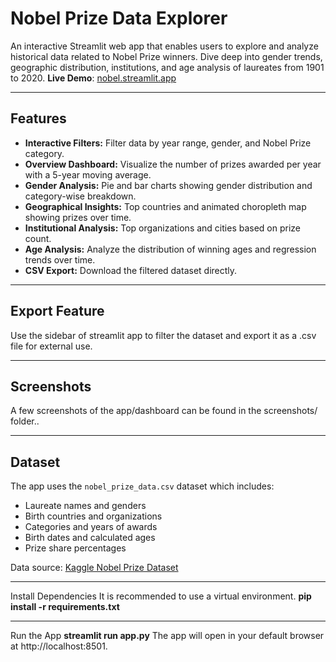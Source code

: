 # Nobel Prize Data Explorer

An interactive Streamlit web app that enables users to explore and analyze historical data related to Nobel Prize winners. Dive deep into gender trends, geographic distribution, institutions, and age analysis of laureates from 1901 to 2020.
**Live Demo**: [nobel.streamlit.app](https://nobel-prize-analysis-app-nyatv48wrszm8yvemonj6s.streamlit.app/)

---

## Features

- **Interactive Filters:** Filter data by year range, gender, and Nobel Prize category.
- **Overview Dashboard:** Visualize the number of prizes awarded per year with a 5-year moving average.
- **Gender Analysis:** Pie and bar charts showing gender distribution and category-wise breakdown.
- **Geographical Insights:** Top countries and animated choropleth map showing prizes over time.
- **Institutional Analysis:** Top organizations and cities based on prize count.
- **Age Analysis:** Analyze the distribution of winning ages and regression trends over time.
- **CSV Export:** Download the filtered dataset directly.

---
## Export Feature
Use the sidebar of streamlit app to filter the dataset and export it as a .csv file for external use.

---
## Screenshots
A few screenshots of the app/dashboard can be found in the screenshots/ folder..

---
## Dataset

The app uses the `nobel_prize_data.csv` dataset which includes:

- Laureate names and genders  
- Birth countries and organizations  
- Categories and years of awards  
- Birth dates and calculated ages  
- Prize share percentages  

Data source: [Kaggle Nobel Prize Dataset](https://www.kaggle.com/datasets/imdevskp/nobel-prize)

---
Install Dependencies
It is recommended to use a virtual environment.
**pip install -r requirements.txt**

---
Run the App
**streamlit run app.py**
The app will open in your default browser at http://localhost:8501.

